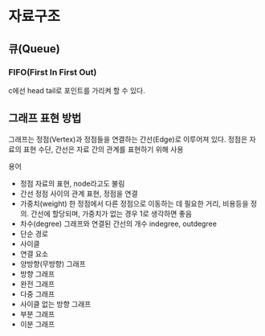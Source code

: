 # 자료구조

## 큐(Queue)

### FIFO(First In First Out)

c에선 head tail로 포인트를 가리켜 할 수 있다.

## 그래프 표현 방법

그래프는 정점(Vertex)과 정점들을 연결하는 간선(Edge)로 이루어져 있다. 정점은 자료의 표현 수단, 간선은 자료 간의 관계를 표현하기 위해 사용

용어

* 정점
  자료의 표현, node라고도 불림
* 간선
  정점 사이의 관계 표현, 정점을 연결
* 가중치(weight)
  한 정점에서 다른 정점으로 이동하는 데 필요한 거리, 비용등을 정의. 간선에 할당되며, 가중치가 없는 경우 1로 생각하면 좋음
* 차수(degree)
  그래프와 연결된 간선의 개수
  indegree, outdegree
* 단순 경로
* 사이클
* 연결 요소
* 양방향(무방향) 그래프
* 방향 그래프
* 완전 그래프
* 다중 그래프
* 사이클 없는 방향 그래프
* 부분 그래프
* 이분 그래프